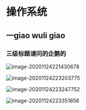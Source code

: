 # 操作系统
## 一giao wuli giao
### 三级标题请问的企鹅的

![image-20201124221430678](https://dingjinsuo.oss-cn-hangzhou.aliyuncs.com/img/image-20201124221430678.png)

![image-20201124223203775](https://dingjinsuo.oss-cn-hangzhou.aliyuncs.com/img/image-20201124223203775.png)

![image-20201124223247752](https://dingjinsuo.oss-cn-hangzhou.aliyuncs.com/img/image-20201124223247752.png)

![image-20201124223351856](https://dingjinsuo.oss-cn-hangzhou.aliyuncs.com/img/image-20201124223351856.png)